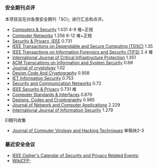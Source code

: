 ### 安全期刊点评

本项目旨在对各类安全期刊「SCI」进行汇总和点评。

+ [Computers & Security](http://www.journals.elsevier.com/computers-and-security/)  1.031  4-9 难+正规
+ [Computer Networks](http://www.journals.elsevier.com/computer-networks)   1.256   6-12  难+正规 
+ [Security & Privacy, IEEE](http://www.computer.org/web/computingnow/securityandprivacy)  0.731 
+ [IEEE Transactions on Dependable and Secure Computing (TDSC)](https://www.computer.org/web/tdsc)  1.35
+ [IEEE Transactions on Information Forensics and Security (TIFS)](http://cis.ieee.org/ieee-transactions-on-information-forensics-and-security.html)  2.4  难
+ [International Journal of Critical Infrastructure Protection](https://www.journals.elsevier.com/international-journal-of-critical-infrastructure-protection) 1.351
+ [ACM Transcations on Information and System Security](http://tops.acm.org/) 0.69
+ [Journal of cryptology](http://link.springer.com/journal/145)  1.02
+ [Design Code And Cryptography](http://link.springer.com/journal/10623)   0.958
+ [IET Information Security](http://digital-library.theiet.org/content/journals/iet-ifs) 0.753
+ [Security and Communication Networks](http://onlinelibrary.wiley.com/journal/10.1002/(ISSN)1939-0122) 0.72
+ [IEEE Security & Privacy](https://www.computer.org/web/computingnow/securityandprivacy) 0.731 难
+ [Computer Standards & Interfaces](http://www.journals.elsevier.com/computer-standards-and-interfaces) 0.879
+ [Designs, Codes and Cryptography](http://link.springer.com/journal/10623) 0.985
+ [Journal of Network and Computer Applications](http://www.journals.elsevier.com/journal-of-network-and-computer-applications) 2.229
+ [International Journal of Information Security](http://link.springer.com/journal/10207) 1.279

EI期刊收集

+ [Journal of Computer Virology and Hacking Techniques](http://www.springer.com/computer/journal/11416) 审稿快2-3







###  最近安全会议

+ [IEEE Cipher's Calendar of Security and Privacy Related Events](http://www.ieee-security.org/Calendar/cipher-hypercalendar.html);
+ [WikiCFP](http://wikicfp.com/cfp/call?conference=security&skip=1);
